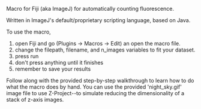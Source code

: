 Macro for Fiji (aka ImageJ) for automatically counting fluorescence.

Written in ImageJ's default/proprietary scripting language, based on Java.


To use the macro, 
 1. open Fiji and go (Plugins -> Macros -> Edit) an open the macro file.
 2. change the filepath, filename, and n_images variables to fit your dataset.
 3. press run
 4. don't press anything until it finishes
 5. remember to save your results
 
 
 Follow along with the provided step-by-step walkthrough to learn how to do what 
 the macro does by hand. You can use the provided 'night_sky.gif' image file to 
 use Z-Project--to simulate reducing the dimensionality of a stack of z-axis 
 images.
 
